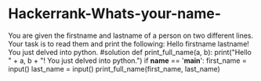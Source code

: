 # Hackerrank-Whats-your-name-
You are given the firstname and lastname of a person on two different lines. Your task is to read them and print the following:  Hello firstname lastname! You just delved into python.
#solution
def print_full_name(a, b):
    print("Hello " + a, b + "! You just delved into python.")
if __name__ == '__main__':
    first_name = input()
    last_name = input()
    print_full_name(first_name, last_name)
